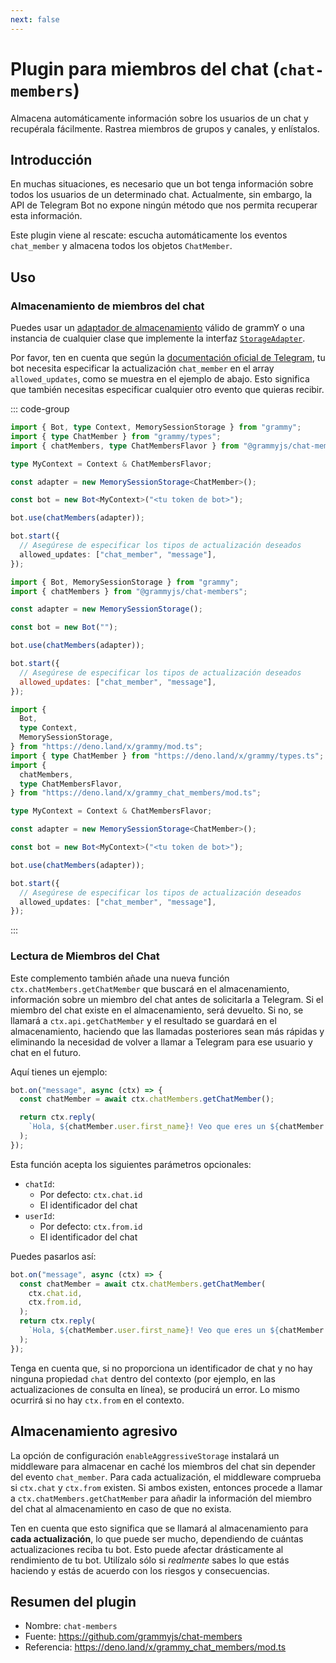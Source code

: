 ```yaml
---
next: false
---
```


# Plugin para miembros del chat (`chat-members`)

Almacena automáticamente información sobre los usuarios de un chat y recupérala fácilmente.
Rastrea miembros de grupos y canales, y enlístalos.

## Introducción

En muchas situaciones, es necesario que un bot tenga información sobre todos los usuarios de un determinado chat.
Actualmente, sin embargo, la API de Telegram Bot no expone ningún método que nos permita recuperar esta información.

Este plugin viene al rescate: escucha automáticamente los eventos `chat_member` y almacena todos los objetos `ChatMember`.

## Uso

### Almacenamiento de miembros del chat

Puedes usar un [adaptador de almacenamiento](./session#adaptadores-de-almacenamiento-conocidos) válido de grammY o una instancia de cualquier clase que implemente la interfaz [`StorageAdapter`](https://deno.land/x/grammy/mod.ts?s=StorageAdapter).

Por favor, ten en cuenta que según la [documentación oficial de Telegram](https://core.telegram.org/bots/api#getupdates), tu bot necesita especificar la actualización `chat_member` en el array `allowed_updates`, como se muestra en el ejemplo de abajo.
Esto significa que también necesitas especificar cualquier otro evento que quieras recibir.

::: code-group

```ts [TypeScript]
import { Bot, type Context, MemorySessionStorage } from "grammy";
import { type ChatMember } from "grammy/types";
import { chatMembers, type ChatMembersFlavor } from "@grammyjs/chat-members";

type MyContext = Context & ChatMembersFlavor;

const adapter = new MemorySessionStorage<ChatMember>();

const bot = new Bot<MyContext>("<tu token de bot>");

bot.use(chatMembers(adapter));

bot.start({
  // Asegúrese de especificar los tipos de actualización deseados
  allowed_updates: ["chat_member", "message"],
});
```

```js [JavaScript]
import { Bot, MemorySessionStorage } from "grammy";
import { chatMembers } from "@grammyjs/chat-members";

const adapter = new MemorySessionStorage();

const bot = new Bot("");

bot.use(chatMembers(adapter));

bot.start({
  // Asegúrese de especificar los tipos de actualización deseados
  allowed_updates: ["chat_member", "message"],
});
```

```ts [Deno]
import {
  Bot,
  type Context,
  MemorySessionStorage,
} from "https://deno.land/x/grammy/mod.ts";
import { type ChatMember } from "https://deno.land/x/grammy/types.ts";
import {
  chatMembers,
  type ChatMembersFlavor,
} from "https://deno.land/x/grammy_chat_members/mod.ts";

type MyContext = Context & ChatMembersFlavor;

const adapter = new MemorySessionStorage<ChatMember>();

const bot = new Bot<MyContext>("<tu token de bot>");

bot.use(chatMembers(adapter));

bot.start({
  // Asegúrese de especificar los tipos de actualización deseados
  allowed_updates: ["chat_member", "message"],
});
```

:::

### Lectura de Miembros del Chat

Este complemento también añade una nueva función `ctx.chatMembers.getChatMember` que buscará en el almacenamiento, información sobre un miembro del chat antes de solicitarla a Telegram.
Si el miembro del chat existe en el almacenamiento, será devuelto.
Si no, se llamará a `ctx.api.getChatMember` y el resultado se guardará en el almacenamiento, haciendo que las llamadas posteriores sean más rápidas y eliminando la necesidad de volver a llamar a Telegram para ese usuario y chat en el futuro.

Aquí tienes un ejemplo:

```ts
bot.on("message", async (ctx) => {
  const chatMember = await ctx.chatMembers.getChatMember();

  return ctx.reply(
    `Hola, ${chatMember.user.first_name}! Veo que eres un ${chatMember.status} de este chat!`,
  );
});
```

Esta función acepta los siguientes parámetros opcionales:

- `chatId`:
  - Por defecto: `ctx.chat.id`
  - El identificador del chat
- `userId`:
  - Por defecto: `ctx.from.id`
  - El identificador del chat

Puedes pasarlos así:

```ts
bot.on("message", async (ctx) => {
  const chatMember = await ctx.chatMembers.getChatMember(
    ctx.chat.id,
    ctx.from.id,
  );
  return ctx.reply(
    `Hola, ${chatMember.user.first_name}! Veo que eres un ${chatMember.status} de este chat!`,
  );
});
```

Tenga en cuenta que, si no proporciona un identificador de chat y no hay ninguna propiedad `chat` dentro del contexto (por ejemplo, en las actualizaciones de consulta en línea), se producirá un error.
Lo mismo ocurrirá si no hay `ctx.from` en el contexto.

## Almacenamiento agresivo

La opción de configuración `enableAggressiveStorage` instalará un middleware para almacenar en caché los miembros del chat sin depender del evento `chat_member`.
Para cada actualización, el middleware comprueba si `ctx.chat` y `ctx.from` existen.
Si ambos existen, entonces procede a llamar a `ctx.chatMembers.getChatMember` para añadir la información del miembro del chat al almacenamiento en caso de que no exista.

Ten en cuenta que esto significa que se llamará al almacenamiento para **cada actualización**, lo que puede ser mucho, dependiendo de cuántas actualizaciones reciba tu bot.
Esto puede afectar drásticamente al rendimiento de tu bot.
Utilízalo sólo si _realmente_ sabes lo que estás haciendo y estás de acuerdo con los riesgos y consecuencias.

## Resumen del plugin

- Nombre: `chat-members`
- Fuente: <https://github.com/grammyjs/chat-members>
- Referencia: <https://deno.land/x/grammy_chat_members/mod.ts>
